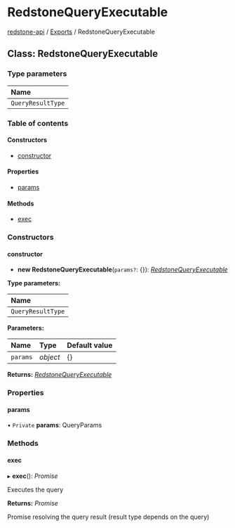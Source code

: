 # RedstoneQueryExecutable

[redstone-api](https://github.com/redstone-finance/redstone-docs/tree/e56f4e97ffe8229804276eb19e84c082fe4e179e/fluent-interface/README.md) / [Exports](https://github.com/redstone-finance/redstone-docs/tree/e56f4e97ffe8229804276eb19e84c082fe4e179e/fluent-interface/modules.md) / RedstoneQueryExecutable

## Class: RedstoneQueryExecutable

### Type parameters

| Name |
| :--- |
| `QueryResultType` |

### Table of contents

#### Constructors

* [constructor](redstonequeryexecutable.md#constructor)

#### Properties

* [params](redstonequeryexecutable.md#params)

#### Methods

* [exec](redstonequeryexecutable.md#exec)

### Constructors

#### constructor

* **new RedstoneQueryExecutable**\(`params?`: {}\): [_RedstoneQueryExecutable_](redstonequeryexecutable.md)

**Type parameters:**

| Name |
| :--- |
| `QueryResultType` |

**Parameters:**

| Name | Type | Default value |
| :--- | :--- | :--- |
| `params` | _object_ | {} |

**Returns:** [_RedstoneQueryExecutable_](redstonequeryexecutable.md)

### Properties

#### params

• `Private` **params**: QueryParams

### Methods

#### exec

▸ **exec**\(\): _Promise_

Executes the query

**Returns:** _Promise_

Promise resolving the query result \(result type depends on the query\)

